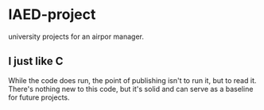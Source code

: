 # IAED-project
university projects for an airpor manager.

## I just like C 
While the code does run, the point of publishing isn't to run it, but to read it.
There's nothing new to this code, but it's solid and can serve as a baseline for future projects.
